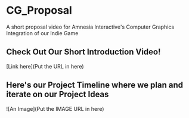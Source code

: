 # CG_Proposal
A short proposal video for Amnesia Interactive's Computer Graphics Integration of our Indie Game

## Check Out Our Short Introduction Video!
[Link here](Put the URL in here)

## Here's our Project Timeline where we plan and iterate on our Project Ideas
![An Image](Put the IMAGE URL in here)


